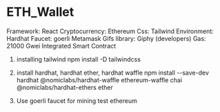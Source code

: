 # ETH_Wallet

Framework: React
Cryptocurrency: Ethereum
Css: Tailwind
Environment: Hardhat
Faucet: goerli
Metamask
Gifs library: Giphy (developers)
Gas: 21000 Gwei
Integrated Smart Contract

1) installing tailwind
npm install -D tailwindcss

2) install hardhat, hardhat ether, hardhat waffle
npm install --save-dev hardhat @nomiclabs/hardhat-waffle ethereum-waffle chai @nomiclabs/hardhat-ethers ether

3) Use goerli faucet
for mining test ethereum




